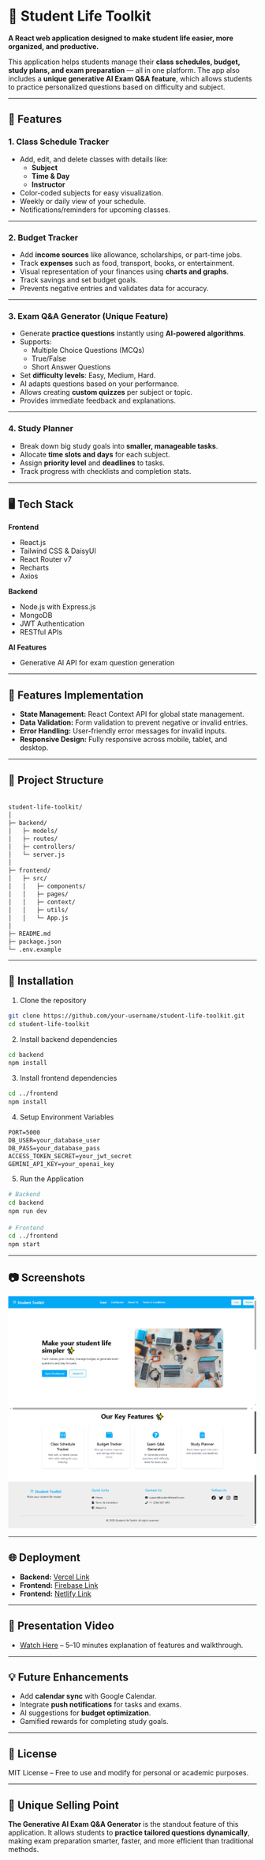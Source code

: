 
# 📝 Student Life Toolkit

**A React web application designed to make student life easier, more organized, and productive.**  

This application helps students manage their **class schedules, budget, study plans, and exam preparation** — all in one platform. The app also includes a **unique generative AI Exam Q&A feature**, which allows students to practice personalized questions based on difficulty and subject.

---

## 🚀 Features

### 1. Class Schedule Tracker
- Add, edit, and delete classes with details like:
  - **Subject**
  - **Time & Day**
  - **Instructor**
- Color-coded subjects for easy visualization.
- Weekly or daily view of your schedule.
- Notifications/reminders for upcoming classes.  

---

### 2. Budget Tracker
- Add **income sources** like allowance, scholarships, or part-time jobs.
- Track **expenses** such as food, transport, books, or entertainment.
- Visual representation of your finances using **charts and graphs**.
- Track savings and set budget goals.
- Prevents negative entries and validates data for accuracy.

---

### 3. Exam Q&A Generator (Unique Feature)
- Generate **practice questions** instantly using **AI-powered algorithms**.
- Supports:
  - Multiple Choice Questions (MCQs)
  - True/False
  - Short Answer Questions
- Set **difficulty levels**: Easy, Medium, Hard.
- AI adapts questions based on your performance.
- Allows creating **custom quizzes** per subject or topic.
- Provides immediate feedback and explanations.  

---

### 4. Study Planner
- Break down big study goals into **smaller, manageable tasks**.
- Allocate **time slots and days** for each subject.
- Assign **priority level** and **deadlines** to tasks.
- Track progress with checklists and completion stats.

---

## 🖥️ Tech Stack

**Frontend**
- React.js
- Tailwind CSS & DaisyUI
- React Router v7
- Recharts
- Axios

**Backend**
- Node.js with Express.js
- MongoDB
- JWT Authentication
- RESTful APIs

**AI Features**
- Generative AI API for exam question generation

---

## 🔧 Features Implementation

- **State Management:** React Context API for global state management.
- **Data Validation:** Form validation to prevent negative or invalid entries.
- **Error Handling:** User-friendly error messages for invalid inputs.
- **Responsive Design:** Fully responsive across mobile, tablet, and desktop.

---

## 📂 Project Structure

```

student-life-toolkit/
│
├─ backend/
│   ├─ models/
│   ├─ routes/
│   ├─ controllers/
│   └─ server.js
│
├─ frontend/
│   ├─ src/
│   │   ├─ components/
│   │   ├─ pages/
│   │   ├─ context/
│   │   ├─ utils/
│   │   └─ App.js
│
├─ README.md
├─ package.json
└─ .env.example

````

---

## 📌 Installation

1. Clone the repository
```bash
git clone https://github.com/your-username/student-life-toolkit.git
cd student-life-toolkit
````

2. Install backend dependencies

```bash
cd backend
npm install
```

3. Install frontend dependencies

```bash
cd ../frontend
npm install
```

4. Setup Environment Variables

```env
PORT=5000
DB_USER=your_database_user
DB_PASS=your_database_pass
ACCESS_TOKEN_SECRET=your_jwt_secret
GEMINI_API_KEY=your_openai_key
```

5. Run the Application

```bash
# Backend
cd backend
npm run dev

# Frontend
cd ../frontend
npm start
```

---

## 📷 Screenshots

![Student Toolkit](/screencapture-student-life-toolkit.png)

---

## 🌐 Deployment

* **Backend:** [Vercel Link](https://student-toolkit-backend.vercel.app)
* **Frontend:** [Firebase Link](https://student-life-toolkit-4462d.web.app)
* **Frontend:** [Netlify Link](https://student-toolkit-akash.netlify.app)

---

## 🎥 Presentation Video

* [Watch Here](https://drive.google.com/file/d/1RCB5Sy8N84IszuYtDM4dYEBGmmxLDpBd/preview) – 5–10 minutes explanation of features and walkthrough.

---

## 💡 Future Enhancements

* Add **calendar sync** with Google Calendar.
* Integrate **push notifications** for tasks and exams.
* AI suggestions for **budget optimization**.
* Gamified rewards for completing study goals.

---

## 📄 License

MIT License – Free to use and modify for personal or academic purposes.

---

## 🔑 Unique Selling Point

**The Generative AI Exam Q\&A Generator** is the standout feature of this application.
It allows students to **practice tailored questions dynamically**, making exam preparation smarter, faster, and more efficient than traditional methods.



